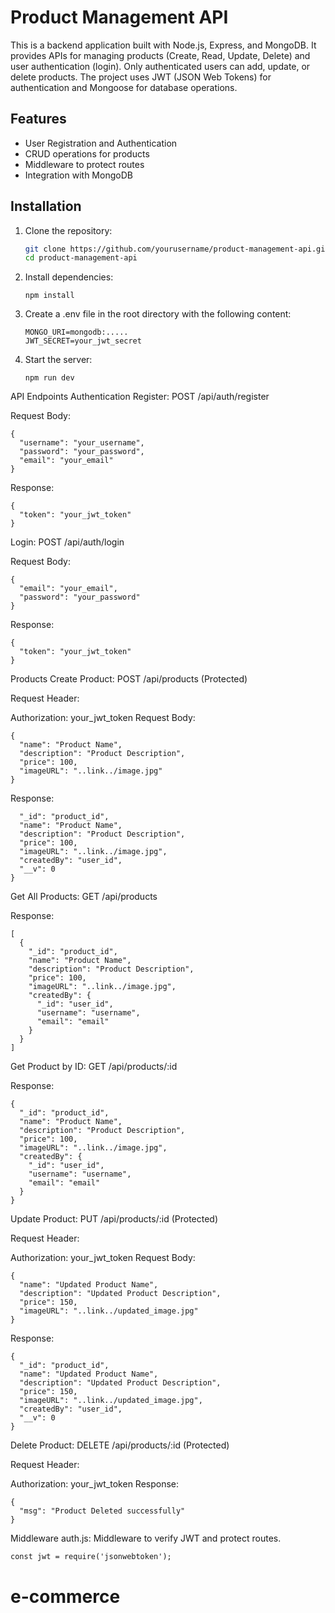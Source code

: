 # Product Management API

This is a backend application built with Node.js, Express, and MongoDB. It provides APIs for managing products (Create, Read, Update, Delete) and user authentication (login). Only authenticated users can add, update, or delete products. The project uses JWT (JSON Web Tokens) for authentication and Mongoose for database operations.

## Features

- User Registration and Authentication
- CRUD operations for products
- Middleware to protect routes
- Integration with MongoDB

## Installation

1. Clone the repository:

   ```sh
   git clone https://github.com/yourusername/product-management-api.git
   cd product-management-api
   ```
2. Install dependencies:
    ```
    npm install
    ```
3. Create a .env file in the root directory with the following content:
    ```
    MONGO_URI=mongodb:.....
    JWT_SECRET=your_jwt_secret
    ```
4. Start the server:
    ```
    npm run dev
    ```

API Endpoints
Authentication
Register: POST /api/auth/register

Request Body:
```
{
  "username": "your_username",
  "password": "your_password",
  "email": "your_email"
}
```
Response:
```
{
  "token": "your_jwt_token"
}
```
Login: POST /api/auth/login

Request Body:
```
{
  "email": "your_email",
  "password": "your_password"
}
```
Response:
```
{
  "token": "your_jwt_token"
}
```
Products
Create Product: POST /api/products (Protected)

Request Header:

Authorization: your_jwt_token
Request Body:
```
{
  "name": "Product Name",
  "description": "Product Description",
  "price": 100,
  "imageURL": "..link../image.jpg"
}
```

Response:

```{
  "_id": "product_id",
  "name": "Product Name",
  "description": "Product Description",
  "price": 100,
  "imageURL": "..link../image.jpg",
  "createdBy": "user_id",
  "__v": 0
}
```
Get All Products: GET /api/products

Response:

```
[
  {
    "_id": "product_id",
    "name": "Product Name",
    "description": "Product Description",
    "price": 100,
    "imageURL": "..link../image.jpg",
    "createdBy": {
      "_id": "user_id",
      "username": "username",
      "email": "email"
    }
  }
]
```
Get Product by ID: GET /api/products/:id

Response:
```
{
  "_id": "product_id",
  "name": "Product Name",
  "description": "Product Description",
  "price": 100,
  "imageURL": "..link../image.jpg",
  "createdBy": {
    "_id": "user_id",
    "username": "username",
    "email": "email"
  }
}
```
Update Product: PUT /api/products/:id (Protected)

Request Header:

Authorization: your_jwt_token
Request Body:
```
{
  "name": "Updated Product Name",
  "description": "Updated Product Description",
  "price": 150,
  "imageURL": "..link../updated_image.jpg"
}
```
Response:
```
{
  "_id": "product_id",
  "name": "Updated Product Name",
  "description": "Updated Product Description",
  "price": 150,
  "imageURL": "..link../updated_image.jpg",
  "createdBy": "user_id",
  "__v": 0
}
```
Delete Product: DELETE /api/products/:id (Protected)

Request Header:

Authorization: your_jwt_token
Response:

```
{
  "msg": "Product Deleted successfully"
}
```
Middleware
auth.js: Middleware to verify JWT and protect routes.

```
const jwt = require('jsonwebtoken');
```
# e-commerce
